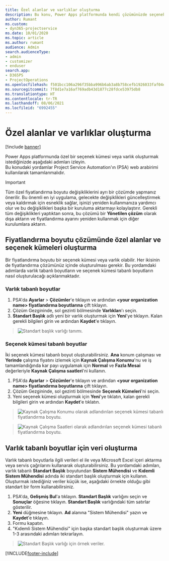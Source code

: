 ```yaml
---
title: Özel alanlar ve varlıklar oluşturma
description: Bu konu, Power Apps platformunda kendi çözümünüzde seçenek kümeleri ve varlıklar oluşturmayı açıklamaktadır.
author: Rumant
ms.custom:
- dyn365-projectservice
ms.date: 10/01/2020
ms.topic: article
ms.author: rumant
audience: Admin
search.audienceType:
- admin
- customizer
- enduser
search.app:
- D365PS
- ProjectOperations
ms.openlocfilehash: f501bcc106a296f35bba996b6ab3a8b758cefb1926033faf04ee23c42bc94d39
ms.sourcegitcommit: 7f8d1e7a16af769adb43d1877c28fdce53975db8
ms.translationtype: HT
ms.contentlocale: tr-TR
ms.lasthandoff: 08/06/2021
ms.locfileid: "6992455"
---
```

# <a name="create-custom-fields-and-entities"></a>Özel alanlar ve varlıklar oluşturma 

[!include [banner](../includes/psa-now-project-operations.md)]

Power Apps platformunda özel bir seçenek kümesi veya varlık oluşturmak istediğinizde aşağıdaki adımları izleyin.  
Bu konudaki yordamlar Project Service Automation'ın (PSA) web arabirimi kullanılarak tamamlanmalıdır.

> [!IMPORTANT]
> Tüm özel fiyatlandırma boyutu değişikliklerini ayrı bir çözümde yapmanız önerilir. Bu önemli en iyi uygulama, gelecekte değişiklikleri güncelleştirmek veya kaldırmak için esneklik sağlar, işinizi yeniden kullanmanıza yardımcı olur ve bu değişiklikleri başka bir kuruluma aktarmayı kolaylaştırır. Gerekli tüm değişiklikleri yaptıktan sonra, bu çözümü bir **Yönetilen çözüm** olarak dışa aktarın ve fiyatlandırma ayarını yeniden kullanmak için diğer kurulumlara aktarın.

  
## <a name="create-custom-fields-and-option-sets-in-the-pricing-dimension-solution"></a>Fiyatlandırma boyutu çözümünde özel alanlar ve seçenek kümeleri oluşturma

Bir fiyatlandırma boyutu bir seçenek kümesi veya varlık olabilir. Her ikisinin de fiyatlandırma çözümünüz içinde oluşturulması gerekir. Bu yordamdaki adımlarda varlık tabanlı boyutların ve seçenek kümesi tabanlı boyutların nasıl oluşturulacağı açıklanmaktadır.

### <a name="entity-based-dimensions"></a>Varlık tabanlı boyutlar

1. PSA'da **Ayarlar** > **Çözümler**'e tıklayın ve ardından **\<your organization name> fiyatlandırma boyutlarına** çift tıklayın.
2. Çözüm Gezgininde, sol gezinti bölmesinde **Varlıkları**'ı seçin.
3. **Standart Başlık** adlı yeni bir varlık oluşturmak için **Yeni**'ye tıklayın. Kalan gerekli bilgileri girin ve ardından **Kaydet**'e tıklayın.

> ![Standart başlık varlığı tanımı.](media/Standard-Title-entity-definition.png)


### <a name="option-set-based-dimensions"></a>Seçenek kümesi tabanlı boyutlar 
İki seçenek kümesi tabanlı boyut oluşturabilirsiniz. **Ana** konum çalışması ve **Yerinde** çalışma fiyatını izlemek için **Kaynak Çalışma Konumu**'nu ve iş tamamlandığında kar payı uygulamak için **Normal** ve **Fazla Mesai** değerleriyle **Kaynak Çalışma saatleri**'ni kullanın.


1. PSA'da **Ayarlar** > **Çözümler**'e tıklayın ve ardından **\<your organization name> fiyatlandırma boyutlarına** çift tıklayın. 
2. Çözüm Gezgininde, sol gezinti bölmesinde **Seçenek Kümeleri**'ni seçin. 
3. Yeni seçenek kümesi oluşturmak için **Yeni**'ye tıklatın, kalan gerekli bilgileri girin ve ardından **Kaydet**'e tıklatın.

> ![Kaynak Çalışma Konumu olarak adlandırılan seçenek kümesi tabanlı fiyatlandırma boyutu.](media/Option-set-PD-called-Resource-Work-Location.png)

> ![Kaynak Çalışma Saatleri olarak adlandırılan seçenek kümesi tabanlı fiyatlandırma boyutu.](media/Option-set-PD-called-Resource-Work-Hours.PNG)


## <a name="create-data-for-entity-based-dimensions"></a>Varlık tabanlı boyutlar için veri oluşturma

Varlık tabanlı boyutlarla ilgili verileri el ile veya Microsoft Excel içeri aktarma veya servis çağrılarını kullanarak oluşturabilirsiniz. Bu yordamdaki adımları, varlık tabanlı **Standart Başlık** boyutundan **Sistem Mühendisi** ve **Kıdemli Sistem Mühendisi** adında iki standart başlık oluşturmak için kullanın. Oluşturmak istediğiniz veriler küçük ise, aşağıdaki örnekte olduğu gibi standart bir form kullanabilirsiniz.

1. PSA'da, **Gelişmiş Bul**'a tıklayın. **Standart Başlık** varlığını seçin ve **Sonuçlar** öğesine tıklayın. **Standart Başlık** varlığındaki tüm satırlar gösterilir.
2. **Yeni** düğmesine tıklayın. **Ad** alanına "Sistem Mühendisi" yazın ve **Kaydet**'e tıklayın.
3. Formu kapatın. 
4. "Kıdemli Sistem Mühendisi" için başka standart başlık oluşturmak üzere 1-3 arasındaki adımları tekrarlayın.

> ![Standart Başlık varlığı için örnek veriler.](media/ST-data.png)




[!INCLUDE[footer-include](../includes/footer-banner.md)]